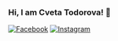 ### Hi, I am Cveta Todorova! 👋


[![Facebook](https://img.shields.io/badge/-Facebook-00B2FF?style=flat-square&logo=Facebook&logoColor=white)](https://www.facebook.com/cveta.todorova.5/)
[![Instagram](https://img.shields.io/badge/-Instagram-e4405f?style=flat-square&logo=Instagram&logoColor=white)](https://www.instagram.com/todorova_flower) 
